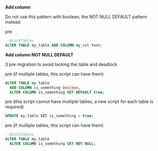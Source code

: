 
**Add column**

Do not use this pattern with boolean, the NOT NULL DEFAULT pattern instead.

pre
```sql
--@LockTables
ALTER TABLE my_table ADD COLUMN my_col text;
```

**Add column NOT NULL DEFAULT**

3 pre migration to avoid locking the table and deadlock

pre (if multiple tables, this script can have them)
```sql
ALTER TABLE my_table
  ADD COLUMN is_something boolean,
  ALTER COLUMN is_something SET DEFAULT true;
```

pre (this script cannot have multiple tables, a new script for each table is required)
```sql
UPDATE my_table SET is_something = true;
```

pre (if multiple tables, this script can have them)
```sql
--@LockTables
ALTER TABLE my_table
  ALTER COLUMN is_something SET NOT NULL;
```

